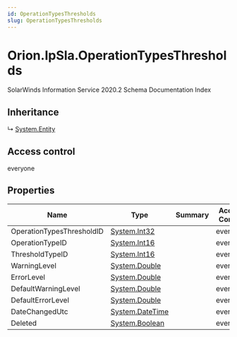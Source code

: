 ```yaml
---
id: OperationTypesThresholds
slug: OperationTypesThresholds
---
```


# Orion.IpSla.OperationTypesThresholds

SolarWinds Information Service 2020.2 Schema Documentation Index

## Inheritance

↳ [System.Entity](./../System/Entity)

## Access control

everyone

## Properties

| Name | Type | Summary | Access Control |
| ------ | ------ | ------ | ------ |
| OperationTypesThresholdID | [System.Int32](https://docs.microsoft.com/en-us/dotnet/api/system.int32) |  | everyone |
| OperationTypeID | [System.Int16](https://docs.microsoft.com/en-us/dotnet/api/system.int16) |  | everyone |
| ThresholdTypeID | [System.Int16](https://docs.microsoft.com/en-us/dotnet/api/system.int16) |  | everyone |
| WarningLevel | [System.Double](https://docs.microsoft.com/en-us/dotnet/api/system.double) |  | everyone |
| ErrorLevel | [System.Double](https://docs.microsoft.com/en-us/dotnet/api/system.double) |  | everyone |
| DefaultWarningLevel | [System.Double](https://docs.microsoft.com/en-us/dotnet/api/system.double) |  | everyone |
| DefaultErrorLevel | [System.Double](https://docs.microsoft.com/en-us/dotnet/api/system.double) |  | everyone |
| DateChangedUtc | [System.DateTime](https://docs.microsoft.com/en-us/dotnet/api/system.datetime) |  | everyone |
| Deleted | [System.Boolean](https://docs.microsoft.com/en-us/dotnet/api/system.boolean) |  | everyone |

